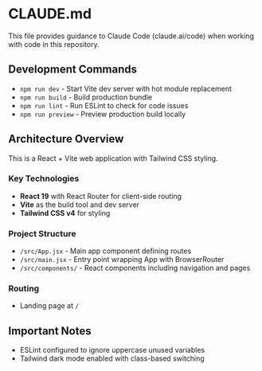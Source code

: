 # CLAUDE.md

This file provides guidance to Claude Code (claude.ai/code) when working with code in this repository.

## Development Commands

- `npm run dev` - Start Vite dev server with hot module replacement
- `npm run build` - Build production bundle
- `npm run lint` - Run ESLint to check for code issues
- `npm run preview` - Preview production build locally

## Architecture Overview

This is a React + Vite web application with Tailwind CSS styling.

### Key Technologies
- **React 19** with React Router for client-side routing
- **Vite** as the build tool and dev server
- **Tailwind CSS v4** for styling

### Project Structure
- `/src/App.jsx` - Main app component defining routes
- `/src/main.jsx` - Entry point wrapping App with BrowserRouter
- `/src/components/` - React components including navigation and pages

### Routing
- Landing page at `/`

## Important Notes
- ESLint configured to ignore uppercase unused variables
- Tailwind dark mode enabled with class-based switching